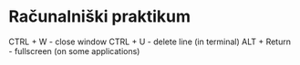 # Računalniški praktikum
CTRL + W - close window
CTRL + U - delete line (in terminal)
ALT + Return - fullscreen (on some applications)
